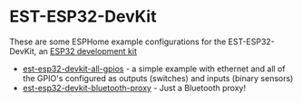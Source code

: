 # EST-ESP32-DevKit
These are some ESPHome example configurations for the EST-ESP32-DevKit, an [ESP32 development kit](https://shop.everythingsmart.io/products/est-esp32-devkit-esp32-development-kit)

* [est-esp32-devkit-all-gpios](est-esp32-devkit-all-gpios.yaml) - a simple example with ethernet and all of the GPIO's configured as outputs (switches) and inputs (binary sensors)
* [est-esp32-devkit-bluetooth-proxy](est-esp32-devkit-bluetooth-proxy.yaml) - Just a Bluetooth proxy!
